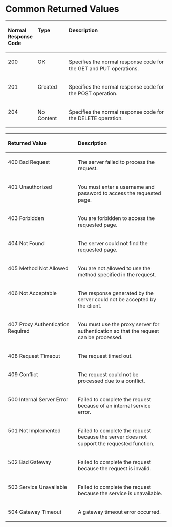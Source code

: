 # Common Returned Values<a name="en_topic_0093011522"></a>

<a name="table153518224520"></a>
<table><thead align="left"><tr id="row2351122257"><th class="cellrowborder" valign="top" width="17.349999999999998%" id="mcps1.1.4.1.1"><p id="p93519229517"><a name="p93519229517"></a><a name="p93519229517"></a>Normal Response Code</p>
</th>
<th class="cellrowborder" valign="top" width="19.39%" id="mcps1.1.4.1.2"><p id="p9352192214515"><a name="p9352192214515"></a><a name="p9352192214515"></a>Type</p>
</th>
<th class="cellrowborder" valign="top" width="63.260000000000005%" id="mcps1.1.4.1.3"><p id="p163521222554"><a name="p163521222554"></a><a name="p163521222554"></a>Description</p>
</th>
</tr>
</thead>
<tbody><tr id="row135452217516"><td class="cellrowborder" valign="top" width="17.349999999999998%" headers="mcps1.1.4.1.1 "><p id="p123546222059"><a name="p123546222059"></a><a name="p123546222059"></a>200</p>
</td>
<td class="cellrowborder" valign="top" width="19.39%" headers="mcps1.1.4.1.2 "><p id="p73541221757"><a name="p73541221757"></a><a name="p73541221757"></a>OK</p>
</td>
<td class="cellrowborder" valign="top" width="63.260000000000005%" headers="mcps1.1.4.1.3 "><p id="p235412214515"><a name="p235412214515"></a><a name="p235412214515"></a>Specifies the normal response code for the GET and PUT operations.</p>
</td>
</tr>
<tr id="row1135417221256"><td class="cellrowborder" valign="top" width="17.349999999999998%" headers="mcps1.1.4.1.1 "><p id="p035413226514"><a name="p035413226514"></a><a name="p035413226514"></a>201</p>
</td>
<td class="cellrowborder" valign="top" width="19.39%" headers="mcps1.1.4.1.2 "><p id="p83541922453"><a name="p83541922453"></a><a name="p83541922453"></a>Created</p>
</td>
<td class="cellrowborder" valign="top" width="63.260000000000005%" headers="mcps1.1.4.1.3 "><p id="p93547221352"><a name="p93547221352"></a><a name="p93547221352"></a>Specifies the normal response code for the POST operation.</p>
</td>
</tr>
<tr id="row20354122212514"><td class="cellrowborder" valign="top" width="17.349999999999998%" headers="mcps1.1.4.1.1 "><p id="p163543225513"><a name="p163543225513"></a><a name="p163543225513"></a>204</p>
</td>
<td class="cellrowborder" valign="top" width="19.39%" headers="mcps1.1.4.1.2 "><p id="p735462212515"><a name="p735462212515"></a><a name="p735462212515"></a>No Content</p>
</td>
<td class="cellrowborder" valign="top" width="63.260000000000005%" headers="mcps1.1.4.1.3 "><p id="p235412221053"><a name="p235412221053"></a><a name="p235412221053"></a>Specifies the normal response code for the DELETE operation.</p>
</td>
</tr>
</tbody>
</table>

<a name="table122518251513"></a>
<table><thead align="left"><tr id="row6266251057"><th class="cellrowborder" valign="top" width="43.419999999999995%" id="mcps1.1.3.1.1"><p id="p1726425854"><a name="p1726425854"></a><a name="p1726425854"></a>Returned Value</p>
</th>
<th class="cellrowborder" valign="top" width="56.58%" id="mcps1.1.3.1.2"><p id="p1226172512511"><a name="p1226172512511"></a><a name="p1226172512511"></a>Description</p>
</th>
</tr>
</thead>
<tbody><tr id="row72732514513"><td class="cellrowborder" valign="top" width="43.419999999999995%" headers="mcps1.1.3.1.1 "><p id="p7275251456"><a name="p7275251456"></a><a name="p7275251456"></a>400 Bad Request</p>
</td>
<td class="cellrowborder" valign="top" width="56.58%" headers="mcps1.1.3.1.2 "><p id="p72714251053"><a name="p72714251053"></a><a name="p72714251053"></a>The server failed to process the request.</p>
</td>
</tr>
<tr id="row327182511511"><td class="cellrowborder" valign="top" width="43.419999999999995%" headers="mcps1.1.3.1.1 "><p id="p127325352"><a name="p127325352"></a><a name="p127325352"></a>401 Unauthorized</p>
</td>
<td class="cellrowborder" valign="top" width="56.58%" headers="mcps1.1.3.1.2 "><p id="p12279251454"><a name="p12279251454"></a><a name="p12279251454"></a>You must enter a username and password to access the requested page.</p>
</td>
</tr>
<tr id="row9275251356"><td class="cellrowborder" valign="top" width="43.419999999999995%" headers="mcps1.1.3.1.1 "><p id="p182916251659"><a name="p182916251659"></a><a name="p182916251659"></a>403 Forbidden</p>
</td>
<td class="cellrowborder" valign="top" width="56.58%" headers="mcps1.1.3.1.2 "><p id="p22962514516"><a name="p22962514516"></a><a name="p22962514516"></a>You are forbidden to access the requested page.</p>
</td>
</tr>
<tr id="row182917251510"><td class="cellrowborder" valign="top" width="43.419999999999995%" headers="mcps1.1.3.1.1 "><p id="p1296255514"><a name="p1296255514"></a><a name="p1296255514"></a>404 Not Found</p>
</td>
<td class="cellrowborder" valign="top" width="56.58%" headers="mcps1.1.3.1.2 "><p id="p1929172516514"><a name="p1929172516514"></a><a name="p1929172516514"></a>The server could not find the requested page.</p>
</td>
</tr>
<tr id="row202916253515"><td class="cellrowborder" valign="top" width="43.419999999999995%" headers="mcps1.1.3.1.1 "><p id="p92912251551"><a name="p92912251551"></a><a name="p92912251551"></a>405 Method Not Allowed</p>
</td>
<td class="cellrowborder" valign="top" width="56.58%" headers="mcps1.1.3.1.2 "><p id="p42911251854"><a name="p42911251854"></a><a name="p42911251854"></a>You are not allowed to use the method specified in the request.</p>
</td>
</tr>
<tr id="row1529025459"><td class="cellrowborder" valign="top" width="43.419999999999995%" headers="mcps1.1.3.1.1 "><p id="p8292251859"><a name="p8292251859"></a><a name="p8292251859"></a>406 Not Acceptable</p>
</td>
<td class="cellrowborder" valign="top" width="56.58%" headers="mcps1.1.3.1.2 "><p id="p9291525152"><a name="p9291525152"></a><a name="p9291525152"></a>The response generated by the server could not be accepted by the client.</p>
</td>
</tr>
<tr id="row1829525254"><td class="cellrowborder" valign="top" width="43.419999999999995%" headers="mcps1.1.3.1.1 "><p id="p129325354"><a name="p129325354"></a><a name="p129325354"></a>407 Proxy Authentication Required</p>
</td>
<td class="cellrowborder" valign="top" width="56.58%" headers="mcps1.1.3.1.2 "><p id="p42912251512"><a name="p42912251512"></a><a name="p42912251512"></a>You must use the proxy server for authentication so that the request can be processed.</p>
</td>
</tr>
<tr id="row2031122513518"><td class="cellrowborder" valign="top" width="43.419999999999995%" headers="mcps1.1.3.1.1 "><p id="p1131925651"><a name="p1131925651"></a><a name="p1131925651"></a>408 Request Timeout</p>
</td>
<td class="cellrowborder" valign="top" width="56.58%" headers="mcps1.1.3.1.2 "><p id="p133162516510"><a name="p133162516510"></a><a name="p133162516510"></a>The request timed out.</p>
</td>
</tr>
<tr id="row8312025956"><td class="cellrowborder" valign="top" width="43.419999999999995%" headers="mcps1.1.3.1.1 "><p id="p163111251156"><a name="p163111251156"></a><a name="p163111251156"></a>409 Conflict</p>
</td>
<td class="cellrowborder" valign="top" width="56.58%" headers="mcps1.1.3.1.2 "><p id="p123120251455"><a name="p123120251455"></a><a name="p123120251455"></a>The request could not be processed due to a conflict.</p>
</td>
</tr>
<tr id="row17310251456"><td class="cellrowborder" valign="top" width="43.419999999999995%" headers="mcps1.1.3.1.1 "><p id="p153118251052"><a name="p153118251052"></a><a name="p153118251052"></a>500 Internal Server Error</p>
</td>
<td class="cellrowborder" valign="top" width="56.58%" headers="mcps1.1.3.1.2 "><p id="p1731325950"><a name="p1731325950"></a><a name="p1731325950"></a>Failed to complete the request because of an internal service error.</p>
</td>
</tr>
<tr id="row7315251517"><td class="cellrowborder" valign="top" width="43.419999999999995%" headers="mcps1.1.3.1.1 "><p id="p43110251252"><a name="p43110251252"></a><a name="p43110251252"></a>501 Not Implemented</p>
</td>
<td class="cellrowborder" valign="top" width="56.58%" headers="mcps1.1.3.1.2 "><p id="p6317255516"><a name="p6317255516"></a><a name="p6317255516"></a>Failed to complete the request because the server does not support the requested function.</p>
</td>
</tr>
<tr id="row123114251552"><td class="cellrowborder" valign="top" width="43.419999999999995%" headers="mcps1.1.3.1.1 "><p id="p13311025658"><a name="p13311025658"></a><a name="p13311025658"></a>502 Bad Gateway</p>
</td>
<td class="cellrowborder" valign="top" width="56.58%" headers="mcps1.1.3.1.2 "><p id="p163192512517"><a name="p163192512517"></a><a name="p163192512517"></a>Failed to complete the request because the request is invalid.</p>
</td>
</tr>
<tr id="row83110256516"><td class="cellrowborder" valign="top" width="43.419999999999995%" headers="mcps1.1.3.1.1 "><p id="p231142515510"><a name="p231142515510"></a><a name="p231142515510"></a>503 Service Unavailable</p>
</td>
<td class="cellrowborder" valign="top" width="56.58%" headers="mcps1.1.3.1.2 "><p id="p20311525451"><a name="p20311525451"></a><a name="p20311525451"></a>Failed to complete the request because the service is unavailable.</p>
</td>
</tr>
<tr id="row203312251752"><td class="cellrowborder" valign="top" width="43.419999999999995%" headers="mcps1.1.3.1.1 "><p id="p3335250512"><a name="p3335250512"></a><a name="p3335250512"></a>504 Gateway Timeout</p>
</td>
<td class="cellrowborder" valign="top" width="56.58%" headers="mcps1.1.3.1.2 "><p id="p5335255512"><a name="p5335255512"></a><a name="p5335255512"></a>A gateway timeout error occurred.</p>
</td>
</tr>
</tbody>
</table>

